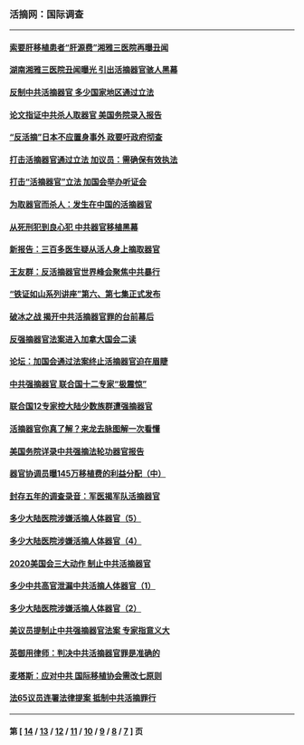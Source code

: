 ### 活摘网：国际调查
---
#### [索要肝移植患者“肝源费”湘雅三医院再曝丑闻](../../pages/nf5947/n14055320.md?09020430) 
#### [湖南湘雅三医院丑闻曝光 引出活摘器官骇人黑幕](../../pages/nf5947/n14051847.md?09020430) 
#### [反制中共活摘器官 多少国家地区通过立法](../../pages/nf5947/n14009863.md?09020430) 
#### [论文指证中共杀人取器官 美国务院录入报告](../../pages/nf5947/n13999890.md?09020430) 
#### [“反活摘”日本不应置身事外 政要吁政府彻查](../../pages/nf5947/n13971188.md?09020430) 
#### [打击活摘器官通过立法 加议员：需确保有效执法](../../pages/nf5947/n13886356.md?09020430) 
#### [打击“活摘器官”立法 加国会举办听证会](../../pages/nf5947/n13869362.md?09020430) 
#### [为取器官而杀人：发生在中国的活摘器官](../../pages/nf5947/n13794731.md?09020430) 
#### [从死刑犯到良心犯 中共器官移植黑幕](../../pages/nf5947/n13764669.md?09020430) 
#### [新报告：三百多医生疑从活人身上摘取器官](../../pages/nf5947/n13703044.md?09020430) 
#### [王友群：反活摘器官世界峰会聚焦中共暴行](../../pages/nf5947/n13250738.md?09020430) 
#### [“铁证如山系列讲座”第六、第七集正式发布](../../pages/nf5947/n13106287.md?09020430) 
#### [破冰之战 揭开中共活摘器官罪的台前幕后](../../pages/nf5947/n13082457.md?09020430) 
#### [反强摘器官法案进入加拿大国会二读](../../pages/nf5947/n13033450.md?09020430) 
#### [论坛：加国会通过法案终止活摘器官迫在眉睫](../../pages/nf5947/n13029839.md?09020430) 
#### [中共强摘器官 联合国十二专家“极震惊”](../../pages/nf5947/n13024313.md?09020430) 
#### [联合国12专家控大陆少数族群遭强摘器官](../../pages/nf5947/n13023877.md?09020430) 
#### [活摘器官你真了解？来龙去脉图解一次看懂](../../pages/nf5947/n13013820.md?09020430) 
#### [美国务院详录中共强摘法轮功器官报告](../../pages/nf5947/n12944519.md?09020430) 
#### [器官协调员曝145万移植费的利益分配（中）](../../pages/nf5947/n12894547.md?09020430) 
#### [封存五年的调查录音：军医揭军队活摘器官](../../pages/nf5947/n12798692.md?09020430) 
#### [多少大陆医院涉嫌活摘人体器官（5）](../../pages/nf5947/n12768383.md?09020430) 
#### [多少大陆医院涉嫌活摘人体器官（4）](../../pages/nf5947/n12664434.md?09020430) 
#### [2020美国会三大动作 制止中共活摘器官](../../pages/nf5947/n12682004.md?09020430) 
#### [多少中共高官泄漏中共活摘人体器官（1）](../../pages/nf5947/n12671234.md?09020430) 
#### [多少大陆医院涉嫌活摘人体器官（2）](../../pages/nf5947/n12655589.md?09020430) 
#### [美议员提制止中共强摘器官法案 专家指意义大](../../pages/nf5947/n12630561.md?09020430) 
#### [英御用律师：判决中共活摘器官罪是准确的](../../pages/nf5947/n12580740.md?09020430) 
#### [麦塔斯：应对中共 国际移植协会需改七原则](../../pages/nf5947/n12514711.md?09020430) 
#### [法65议员连署法律提案 抵制中共活摘罪行](../../pages/nf5947/n12437047.md?09020430) 

---
#### 第 [ [14](./14.md?09020430) / [13](./13.md?09020430) / [12](./12.md?09020430) / [11](./11.md?09020430) / [10](./10.md?09020430) / [9](./9.md?09020430) / [8](./8.md?09020430) / [7](./7.md?09020430) ] 页
